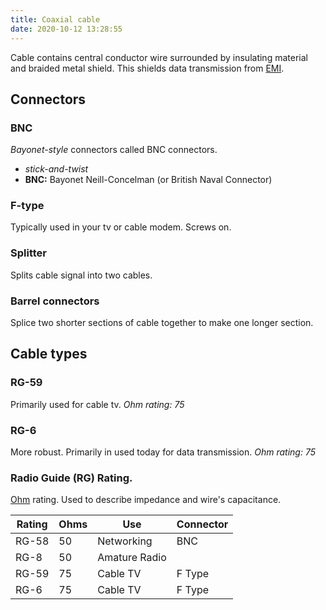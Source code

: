 ```yaml
---
title: Coaxial cable
date: 2020-10-12 13:28:55
---
```


Cable contains central conductor wire surrounded by insulating material and
braided metal shield. This shields data transmission from [EMI](20201012133139-emi.md).

## Connectors

### BNC

*Bayonet-style* connectors called BNC connectors.

* *stick-and-twist*
* **BNC:** Bayonet Neill-Concelman (or British Naval Connector)

### F-type

Typically used in your tv or cable modem.
Screws on.

### Splitter

Splits cable signal into two cables.

### Barrel connectors

Splice two shorter sections of cable together to make one longer section.

## Cable types

### RG-59

Primarily used for cable tv.
*Ohm rating: 75*

### RG-6

More robust. Primarily in used today for data transmission.
*Ohm rating: 75*

### Radio Guide (RG) Rating.

[Ohm](20201012134234-ohm.md) rating. Used to describe impedance and wire's capacitance.

| **Rating** | **Ohms** | **Use**       | **Connector** |
|------------|----------|---------------|---------------|
| RG-58      | 50       | Networking    | BNC           |
| RG-8       | 50       | Amature Radio |               |
| RG-59      | 75       | Cable TV      | F Type        |
| RG-6       | 75       | Cable TV      | F Type        |
